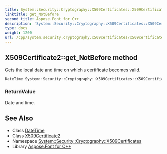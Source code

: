 ```yaml
---
title: System::Security::Cryptography::X509Certificates::X509Certificate2::get_NotBefore method
linktitle: get_NotBefore
second_title: Aspose.Font for C++
description: 'System::Security::Cryptography::X509Certificates::X509Certificate2::get_NotBefore method. Gets the local date and time on which a certificate becomes valid in C++.'
type: docs
weight: 1200
url: /cpp/system.security.cryptography.x509certificates/x509certificate2/get_notbefore/
---
```

## X509Certificate2::get_NotBefore method


Gets the local date and time on which a certificate becomes valid.

```cpp
DateTime System::Security::Cryptography::X509Certificates::X509Certificate2::get_NotBefore() const
```


### ReturnValue

Date and time.

## See Also

* Class [DateTime](../../../system/datetime/)
* Class [X509Certificate2](../)
* Namespace [System::Security::Cryptography::X509Certificates](../../)
* Library [Aspose.Font for C++](../../../)
